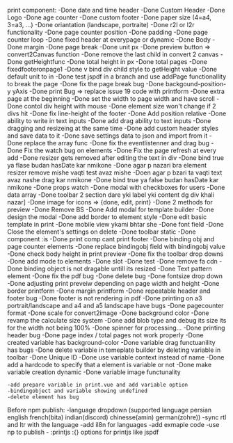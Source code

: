 print component:
    -Done date and time header
    -Done Custom Header
    -Done Logo 
    -Done age counter
    -Done custom footer
    -Done paper size (4=a4, 3=a3, ...)
    -Done oriantation (landscape, portraite)
    -Done r2l or l2r functionality
    -Done page counter position
    -Done padding
    -Done page counter loop
    -Done fixed header at everypage or dynamic
    -Done Body
    -Done margin
    -Done page break
    -Done unit px
    -Done preview button => convert2Canvas function
    -Done remove the last child in convert 2 canvas
    -Done getHeightfunc
    -Done total height in px
    -Done total pages
    -Done fixedfooteronpage1
    -Done v bind div child style to getHeight value
    -Done default unit to in
    -Done test jspdf in a branch and use addPage functionallity to break the page 
    -Done fix the page break bug
    -Done backgound-position-y yAxis
    -Done print Bug => replace issue 19 code with printform
    -Done extra page at the beginning
    -Done set the width to page width and have scroll
    -Done contol div height with mouse
    -Done element size won't change if 2 divs hit
    -Done fix line-height of the footer
    -Done Add position relative
    -Done ability to write in text inputs
    -Done add drag ability to text inputs
    -Done dragging and resizeing at the same time
    -Done add custom header styles and save data to it
    -Done save settings data to json and import from it 
    -Done replace the array func
    -Done fix the eventlistenner and drag bug
    -Done Fix the watch bug on elements
    -Done Fix the page refresh at every add
    -Done resizer gets removed after editing the text in div
    -Done bind true ya flase budan hasDate kar nmikone
    -Done agar p nazari bra element resizer remove mishe vaqti test avaz mishe
    -Doen agar p bzari ta vaqti text avaz nashe drag kar nmikone
    -Done bind true ya false budan hasDate kar nmikone
    -Done props watch
    -Done modal with checkboxes for users
    -Done data array
    -Done toolbar 2 section dare yki label yki content dg div khali nazar]
    -Done image for icons => {done, edit, print}
    -Done 2 methods for preview
    -Done Remove BS
    -Done Add modal for template builder
    -Done design the modal
    -Done add border to element style
    -Done edit basic template in print
    -Done mobile view ykami bhtar she
    -Done font field
    -Done Close the element's settings on delete
    -Done toolbar static
    -Done component :is
    -Done print comp cant print footer 
    -Done binding obj and page counter elements
    -Done replace bindingobj field with bindingobj value
    -Done check body height in print preview
    -Done fix the toolbar drop downs
    -Done add mode to elements
    -Done slot
    -Done test
    -Done remove fa cdn
    -Done binding object is not dragable untill its resized
    -Done Text pattern element
    -Done fix the pdf bug
    -Done delete bug
    -Done fontsize drop down
    -Done adjusting print preveiw depending on page width and height 
    -Done border printform
    -Done margin printform
    -Done repeatable header and footer bug
    -Done footer is not rendering in pdf
    -Done printing on a3 portrait/landscape and a4 and a5 landscape have bugs
    -Done pagecounter format
    -Done scale for convert2image
    -Done background color
    -Done revamp the calculate size system
    -Done add blob type and debug its size its for the width not being 100%
    -Done spinner for processing...
    -Done printing header bug
    -Done page index / total pages not work properly
    -Done created variable has background-color 
    -Done variable drag functuanility has bugs
    -Done delete variable in temeplate builder by deleting variable in toolbar
    -Done Unique ID
    -Done use variable context instead of name
    -Done add a hardcode to specify that a element is variable or not
    -Done make variable creation dynamic
    -Done variable image functunality

    -add prepare variable in print.vue and add variable option
    -bindingobject and variable showing undefined
    -delete element has bug


Before npm publish:
    -language dropdown (supported language persian english french(bita) indian(discord) chinesse(amin) german(zohre))
    -sync rtl and ltr with the language
    -add il8n for languages
    -add exmaple code
    -use np to publish
    - :printjs :{} options for printjs like jspdf
